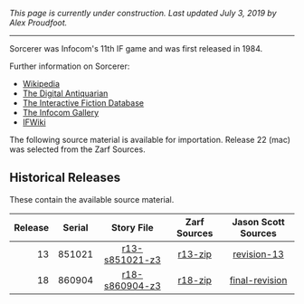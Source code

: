 *This page is currently under construction. Last updated July 3, 2019 by Alex Proudfoot.*

----

Sorcerer was Infocom's 11th IF game and was first released in 1984.

Further information on Sorcerer:

* [Wikipedia](https://en.wikipedia.org/wiki/Sorcerer_(video_game))
* [The Digital Antiquarian](https://www.filfre.net/2013/08/sorcerer/)
* [The Interactive Fiction Database](https://ifdb.tads.org/viewgame?id=lidg5nx9ig0bwk55)
* [The Infocom Gallery](https://gallery.guetech.org/sorcerer/sorcerer.html)
* [IFWiki](http://www.ifwiki.org/index.php/Sorcerer)

The following source material is available for importation. Release 22 (mac) was selected from the Zarf Sources.

## Historical Releases

These contain the available source material.

| Release | Serial | Story File       | Zarf Sources | Jason Scott Sources |
| -------:|:------:|:----------------:|:------------:|:-------------------:|
|      13 | 851021 | [r13-s851021-z3] |    [r13-zip] |       [revision-13] |
|      18 | 860904 | [r18-s860904-z3] |    [r18-zip] |    [final-revision] |

[r13-s851021-z3]: https://eblong.com/infocom/gamefiles/sorcerer-r13-s851021.z3
[r13-zip]: https://eblong.com/infocom/sources/sorcerer-r13.zip
[revision-13]: https://github.com/historicalsource/sorcerer/tree/daad2bd710bbb2a5595990b27c0eeeefb1943d9a

[r18-s860904-z3]: https://eblong.com/infocom/gamefiles/sorcerer-r18-s860904.z3
[r18-zip]: https://eblong.com/infocom/sources/sorcerer-r18.zip
[final-revision]: https://github.com/historicalsource/sorcerer/tree/9be53d703b696409ce44f1b7fee27c2061f02e3f
